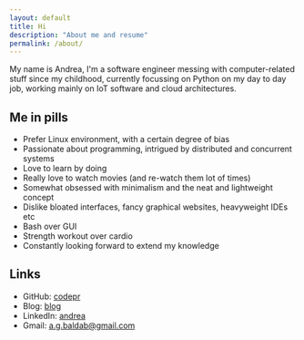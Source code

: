 ```yaml
---
layout: default
title: Hi
description: "About me and resume"
permalink: /about/
---
```


My name is Andrea, I'm a software engineer messing with computer-related stuff
since my childhood, currently focussing on Python on my day to day job, working
mainly on IoT software and cloud architectures.

## Me in pills

- Prefer Linux environment, with a certain degree of bias
- Passionate about programming, intrigued by distributed and concurrent systems
- Love to learn by doing
- Really love to watch movies (and re-watch them lot of times)
- Somewhat obsessed with minimalism and the neat and lightweight concept
- Dislike bloated interfaces, fancy graphical websites, heavyweight IDEs etc
- Bash over GUI
- Strength workout over cardio
- Constantly looking forward to extend my knowledge

## Links

- GitHub: [codepr](https://github.com/codepr)
- Blog: [blog]({{site.url}}{{site.baseurl}}/blog)
- LinkedIn: [andrea](https://www.linkedin.com/in/andrea-giacomo-baldan-000776aa)
- Gmail: [a.g.baldab@gmail.com](mailto:a.g.baldan@gmail.com)

<!-- ## Resume -->
<!--  -->
<!-- <object data="{{site.url}}{{site.baseurl}}/assets/images/CV.pdf#toolbar=0&navpanes=0&scrollbar=0" style="overflow:hidden;min-height:102vh;width:100%" type='application/pdf'></object> -->
